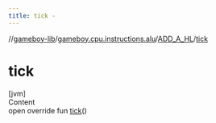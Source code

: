 ```yaml
---
title: tick -
---
```

//[gameboy-lib](../../index.md)/[gameboy.cpu.instructions.alu](../index.md)/[ADD_A_HL](index.md)/[tick](tick.md)



# tick  
[jvm]  
Content  
open override fun [tick](tick.md)()  



